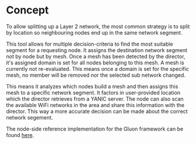 # Concept

To allow splitting up a Layer 2 network, the most common strategy is to split by location so neighbouring nodes end up in the same network segment.

This tool allows for multiple decision-criteria to find the most suitable segment for a requesting node. 
It assigns the destination network segment not by node but by mesh.
Once a mesh has been detected by the director, it's assigned domain is set for all nodes belonging to this mesh.
A mesh is currently not re-evaluated. This means once a domain is set for the specific mesh, no member will be removed nor the selected sub network changed. 

This means it analyzes which nodes build a mesh and then assigns this mesh to a specific network segment. It factors in user-provided location which the director retrieves from a YANIC server.
The node can also scan the available WiFi networks in the area and share this information with the director. 
This way a more accurate decision can be made about the correct network segement.

The node-side reference implementation for the Gluon framework can be found [here](https://github.com/freifunk-darmstadt/ffda-packages/tree/master/ffda-domain-director).
